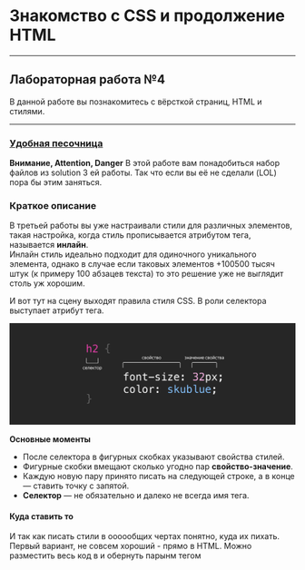 # Знакомство с CSS и продолжение HTML
___________________________________________________
## Лабораторная работа №4
В данной работе вы познакомитесь с вёрсткой страниц, HTML и стилями.
___________________________________________________
### [Удобная песочница](https://developer.mozilla.org/ru/play)

**Внимание, Attention, Danger**
В этой работе вам понадобиться набор файлов из solution 3 ей работы. Так что если вы её не сделали (LOL) пора бы этим заняться.

### Краткое описание
В третьей работы вы уже настраивали стили для различных элементов, такая настройка, когда стиль прописывается атрибутом тега, называется **инлайн**.  
Инлайн стиль идеально подходит для одиночного уникального элемента, однако в случае если таковых элементов +100500 тысяч штук (к примеру 100 абзацев текста) то это решение уже не выглядит столь уж хорошим.

И вот тут на сцену выходят правила стиля CSS. В роли селектора выступает атрибут тега.

<img src="imgs/selector.png" alt="selector" width="800"/>

**Основные моменты**
- После селектора в фигурных скобках указывают свойства стилей.
- Фигурные скобки вмещают сколько угодно пар **свойство-значение**.
- Каждую новую пару принято писать на следующей строке, а в конце — ставить точку с запятой.
- **Селектор** — не обязательно и далеко не всегда имя тега.

#### Куда ставить то
И так как писать стили в оооообщих чертах понятно, куда их пихать.
Первый вариант, не совсем хороший - прямо в HTML. Можно разместить весь код в <head> и обернуть парынм тегом <style>.
Второй вариант (светлая сторона силы) - перенести всё в файл CSS.
**Мы опробуем оба варианта**
___________________________________________________
#### 1. ЭЭЭЭксперименты
1. Добавьте парные теги `<style>` в `head` **html** файла после всех остальных ссылок и разместите там правила стиля для заголовка `h1`, а из самого заголовка всё удалите.
2. Проделайте ту же операцию с заголовками второго уровня.
3. Отлично, правда html потихоньку превращается в чудовище Франкенштейна. Давайте создадим отдельный файл **style.css** и перенесём туда всё из тега **<style>**. Сам тег и его содержимое можно удалить из html.
4. А теперь давайте подключим стили! Добавьте ссылку на файл со стилями в head вашего html
```html
<head>
  <!-- здесь что-то про кодировку, заголовок, фавиконку -->
  <link rel="stylesheet" href="style.css">
</head> 
```
5. Добавьте свойство для `body` сделайте минимальную ширину равной 850 пикселей
6. Доведём дело до конца на нашем пути разделения ответственности. Создайте правило для тега img и перенесите туда свойство тега img c шириной в 210 пикселей.
7. Немного самостоятельности вам в карму. Добавьте нужные нам шрифты: заголовки первого уровня - `William, serif`, заголовки второго уровня и абзацы - `Inter, sans-serif`
Если всё выглядит также как было, то вы молодец, теперь все стили находятся в отдельном файле.

#### 2. Блоки
Зачастую веб страница и разделяется на блоки (как во внешнем виде, так и в технической реализации).
Как пример ваша стена ВКонтате, Facebook, Ozon и т.д. В подавляющем большинстве на всех страницах можно увидеть отдельные **div** блоки в которые упакована определённая информация
можно увидеть отдельные блоки. Про [div](https://developer.mozilla.org/ru/docs/Web/HTML/Element/div)  
![alt](imgs/blocks_example.jpg)
Все страницы складываются из блоков, что также позволяет управлять стилями внутри блоков более гибко.

1. И так у нас есть задача, давайте создадим квадратную форму и цветную обложку для нашего альбома. Поместитм в неё все написанные элементы и разберёмся со стилями
Скопируйте всё, что написано между тегами `<body></body>`, а затем удалите. Создайте парный тег `<div></div>` и вложите в него всё скопированное.
2. В файле **style.css** задайте элементу `<div>` фоновый цвет. В качестве значения неплохо подойдёт `deepskyblue`.
3. Задайте ширину и высоту div блока равные 500pх, обратите внимание на изменения. До изменения ширины и высоты она определялась размерами родительского блока, т.е. блока в который был вложен **div**

#### 3. Отступы
Как видите у текста появились, какие-то пустоты и произвольные отступы. Эй откуда это? Мы так не договаривались.  
На самом деле браузер сам назначил элементы отступов, это поведение по умолчанию. Однако отступы можно настроить чем мы и займёмся [про отступы](https://developer.mozilla.org/en-US/docs/Web/CSS/margin)

<img src="imgs/margin_example.png" alt="margin" width="800"/>

1. Сократите до минимума расстояние между заголовками `<h1>` и `<h2>`, и между параграфами. 
Обнулите нижний отступ для селектора `h1` и верхний для селектора `h2`. Для селектора `p` обнулите и нижний, и верхний отступы.
2. Очистим пространство: описание плейлиста перенесём под обложку. Вынесите элементы `p` из `div` и поместите сразу за ним.
3. Разместите название и картинку альбома по центру для этого надо добавить одно свойство в `div` [тык](https://developer.mozilla.org/en-US/docs/Web/CSS/text-align)
Обратите внимание, что вы задали свойство для одного элемента, а применилось оно ко всем.
4. Разберёмся с верхним отступом элемента `h1`. Тут есть проблема, `margin-top` первого дочернего элемента будет отодвигать не элемент от верхней границы родителя, а самого родителя от вышестоящего элемента.
Вместо того чтобы делать отступ наружу, отступим от границы элемента `h1` внутрь. Для элемента `h1` обнулите `margin-top` и назначьте `padding-top` со значением `45px`.
5. Установите для `h2` нижний внешний отступ размером 35px. Так гораздо более предсказуемое поведение чем загадочный отступ по умолчанию.

#### Сверим часы, если вы всё сделали верно то перед вами должна быть такая картинка  

![solution_example_1](imgs/solution_example_1.jpg)

Если это не так, поколдуйте над стилями или помучайте своего преподавателя.

#### 4. Продолжаем
Обложке не хватает подписи с годом и автором плейлиста. После кода изображения в HTML-файл добавьте элемент `<h3></h3>`. 
Добавьте год, допустим, 2023, и псевдоним автора, например, **Veresk V.**

1. Настройте стили для подписи, создайте правило стиля для `h3` и затем:
- установите шрифт `'Inter', sans-serif`
- размер шрифта: `16px`
- текст должен быть `uppercase`
- расстояние между строчками текста `18px`
- насыщенность (толщина) шрифта `normal`
- отступы `0`

2. Сделайте первый заголовок нормальным по толщине.
3. Отодвиньте подпись от изображения: добавьте селектору `img` свойство `margin-bottom` со значением `80px`.
4. Сделайте цвет текста элементов h1 h2 и h3 белым.
5. Давайте разместим нашу обложку по центру страницы, для этого нам понадобиться отступ `margin: 0 auto 20px;` добавьте это правило для `div`
6. Последний штрих, центровка подписи, добавьте `<p>` соответствующий `text-align`
7. Пофантазируйте, можете свободно поменять цвет фона или даже поставить [градиент](https://webgradients.com/), 
если хотите, измените шрифт или замените [картинку](https://unsplash.com/).

### Приятной работы